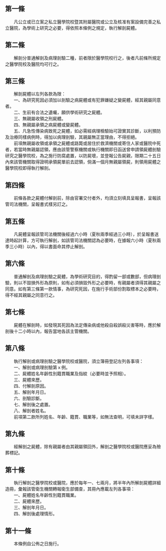 第一條 
-------
　　凡公立或已立案之私立醫學院校暨其附屬醫院或公立及核准有案設備完善之私立醫院，為學術上研究之必要，得依照本條例之規定，執行解剖屍體。  


第二條 
-------
　　解剖分普通解剖及病理剖驗二種，前者限於醫學院校行之，後者凡前條所規定之醫學院校及醫院均可行之。  


第三條 
-------
　　解剖屍體以左列各款為限：  
　　一、為研究死因必須加以剖驗之病屍體或有犯罪嫌疑之變屍體，經其親屬同意者。  
　　二、生前有合法之遺囑，願供學術研究之屍體。  
　　三、無親屬收領之刑屍體。  
　　四、無親屬承領之病屍體或變屍體。  
　　五、凡急性傳染病致死之屍體，如必需經病理檢驗始可證實其診斷，以利預防及治療同樣病例時，得加以病理剖驗，其親屬無正當理由，不得拒絕。  
　　前項無親屬收領或承領之屍體或路斃或居住於救濟機關或寄住人家或醫院中死者，若當時無親屬認領，應由該管警察機關或執行機關即日函送曾申請領屍體剖驗研究之醫學院校，為之施行防腐處置，以防屍壞，並登報公告屍親，限期二十五日內來該管機關取得證明承領屍單前去認領，倘滿一個月無親屬領屍，則領用屍體之醫學院校即得執行解剖。  


第四條 
-------
　　前條各款之屍體付解剖前，除由官署交付者外，均須立刻填具呈報書，呈報該管司法機關，呈報書式樣另訂之。  


第五條 
-------
　　凡屍體呈報該管司法機關後經過六小時（夏秋兩季經過三小時），於呈報書送達時起計算，方可執行解剖，如該管司法機關認為必要時，在據報六小時（夏秋兩季三小時）以內，得以書面命其停止解剖。  


第六條 
-------
　　普通解剖及病理剖驗之屍體，為學術研究目的，得酌留一部或數部，但病理剖驗，則以不毀損外形為原則，如有必須損毀外形之必要時，有親屬者須得其親屬之同意。如有第三條第一款情事，為研究死因，在施行手術部份割取標本之必要時，得不經其親屬之同意行之。  


第七條 
-------
　　屍體在解剖時，如發現其死因為法定傳染病或他殺自殺誤殺災害等時，應於解剖後十二小時以內，報告當地各該主管機關。  


第八條 
-------
　　執行解剖或病理剖驗之醫學院校或醫院，須立簿冊登記左列各事項：  
　　一、解剖或病理剖驗第ｘ例。  
　　二、屍體姓名年齡性別籍貫職業及指紋（必要時並予照相）。  
　　三、屍體來歷。  
　　四、付解剖原因。  
　　五、解剖年月日。  
　　六、剖驗診斷。  
　　七、解剖後之處置。  
　　八、解剖者姓名。  
　　前項第二款所列姓名、年齡、籍貫、職業等，如無法查明，可填未詳字樣。  


第九條 
-------
　　經解剖之屍體，除有親屬者由其親屬領回外，解剖之醫學院校或醫院應妥為殮葬標記。  


第十條 
-------
　　執行解剖之醫學院校或醫院，應於每年一、七兩月，將半年內所解剖屍體詳細造冊，彙報該管衛生機關轉報衛生部備查，其冊內應載左列各事項：  
　　一、屍體姓名年齡性別籍貫職業。  
　　二、屍體來歷。  
　　三、解剖年月日。  
　　四、解剖後處理情形。  


第十一條 
---------
　　本條例自公佈之日施行。